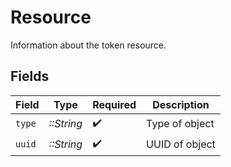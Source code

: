 # Resource

Information about the token resource.


## Fields

| Field              | Type               | Required           | Description        |
| ------------------ | ------------------ | ------------------ | ------------------ |
| `type`             | *::String*         | :heavy_check_mark: | Type of object     |
| `uuid`             | *::String*         | :heavy_check_mark: | UUID of object     |
